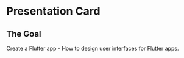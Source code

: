 # Presentation Card

## The Goal

Create a Flutter app - How to design user interfaces for Flutter apps.
